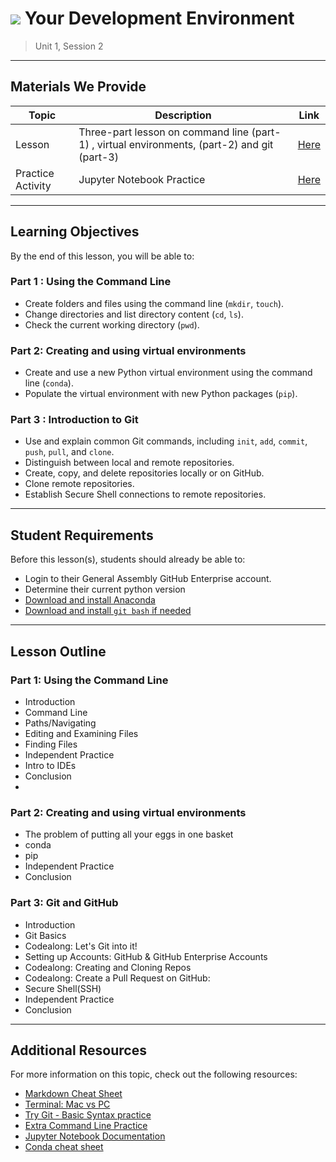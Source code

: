 # ![](https://ga-dash.s3.amazonaws.com/production/assets/logo-9f88ae6c9c3871690e33280fcf557f33.png) Your Development Environment

> Unit 1, Session 2

---

## Materials We Provide

| Topic | Description | Link |
| --- | --- | --- |
| Lesson | Three-part lesson on command line (part-1) , virtual environments, (part-2) and git (part-3) | [Here](notebooks/) |
| Practice Activity | Jupyter Notebook Practice | [Here](notebooks/jupyter_practice/ipynb_practice.ipynb) |

---

## Learning Objectives
By the end of this lesson, you will be able to:

### Part 1 : Using the Command Line

- Create folders and files using the command line (`mkdir`, `touch`).
- Change directories and list directory content (`cd`, `ls`).
- Check the current working directory (`pwd`).



### Part 2: Creating and using virtual environments
- Create and use a new Python virtual environment using the command line (`conda`).
- Populate the virtual environment with new Python packages (`pip`).



### Part 3 : Introduction to Git

- Use and explain common Git commands, including `init`, `add`, `commit`, `push`, `pull`, and `clone`.
- Distinguish between local and remote repositories.
- Create, copy, and delete repositories locally or on GitHub.
- Clone remote repositories.
- Establish Secure Shell connections to remote repositories.

---

## Student Requirements

Before this lesson(s), students should already be able to:
- Login to their General Assembly GitHub Enterprise account.
- Determine their current python version
- [Download and install Anaconda](https://www.continuum.io/downloads)
- [Download and install `git bash` if needed](https://git-for-windows.github.io)

---

## Lesson Outline


### Part 1: Using the Command Line
- Introduction
- Command Line
- Paths/Navigating
- Editing and Examining Files
- Finding Files
- Independent Practice
- Intro to IDEs
- Conclusion
- 

### Part 2: Creating and using virtual environments

- The problem of putting all your eggs in one basket
- conda
- pip
- Independent Practice
- Conclusion

### Part 3: Git and GitHub
- Introduction
- Git Basics
- Codealong: Let's Git into it!
- Setting up Accounts: GitHub & GitHub Enterprise Accounts
- Codealong: Creating and Cloning Repos
- Codealong: Create a Pull Request on GitHub:
- Secure Shell(SSH)
- Independent Practice
- Conclusion

---

## Additional Resources

For more information on this topic, check out the following resources:

- [Markdown Cheat Sheet](https://github.com/adam-p/markdown-here/wiki/Markdown-Here-Cheatsheet)
- [Terminal: Mac vs PC](https://stackoverflow.com/questions/28487128/what-program-in-windows-is-equivalent-to-oss-terminal)
- [Try Git - Basic Syntax practice](https://try.github.io/levels/1/challenges/1)
- [Extra Command Line Practice](http://generalassembly.github.io/prework/cl/)
- [Jupyter Notebook Documentation](https://jupyter-notebook-beginner-guide.readthedocs.io/en/latest/)
- [Conda cheat sheet](https://docs.conda.io/projects/conda/en/4.6.0/_downloads/52a95608c49671267e40c689e0bc00ca/conda-cheatsheet.pdf)
